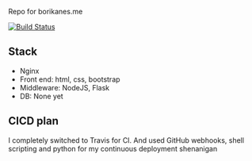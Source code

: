 Repo for borikanes.me

[![Build Status](https://travis-ci.org/borikanes/borikanes.svg?branch=master)](https://travis-ci.org/borikanes/borikanes)

## Stack
- Nginx
- Front end: html, css, bootstrap
- Middleware: NodeJS, Flask
- DB: None yet

## CICD plan
I completely switched to Travis for CI.
And used GitHub webhooks, shell scripting and python for my continuous deployment shenanigan

##
